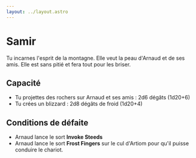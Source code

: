 ```yaml
---
layout: ../layout.astro
---
```


# Samir

Tu incarnes l'esprit de la montagne. Elle veut la peau d'Arnaud et de ses amis. Elle est sans pitié et fera tout pour les briser.

## Capacité
- Tu projettes des rochers sur Arnaud et ses amis : 2d6 dégâts (1d20+6)
- Tu crées un blizzard : 2d8 dégâts de froid (1d20+4)

## Conditions de défaite
- Arnaud lance le sort **Invoke Steeds**
- Arnaud lance le sort **Frost Fingers** sur le cul d'Artiom pour qu'il puisse conduire le chariot.